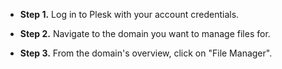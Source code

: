* **Step 1.** Log in to Plesk with your account credentials.

* **Step 2.** Navigate to the domain you want to manage files for.

* **Step 3.** From the domain's overview, click on "File Manager".
